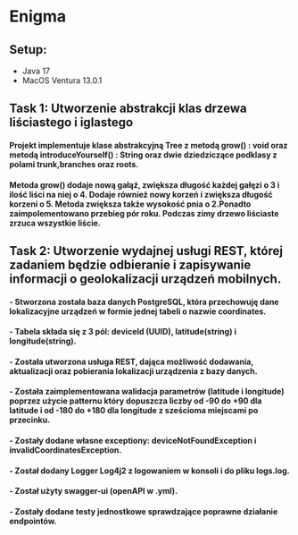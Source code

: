 # Enigma

## Setup:
- Java 17
- MacOS Ventura 13.0.1 

## Task 1: Utworzenie abstrakcji klas drzewa liściastego i iglastego
#### Projekt implementuje klase abstrakcyjną Tree z metodą grow() : void oraz metodą introduceYourself() : String oraz dwie dziedziczące podklasy z polami trunk,branches oraz roots.
#### Metoda grow() dodaje nową gałąź, zwiększa długość każdej gałęzi o 3 i ilość liści na niej o 4. Dodaje również nowy korzeń i zwiększa długość korzeni o 5. Metoda zwiększa także wysokość pnia o 2.Ponadto zaimpolementowano przebieg pór roku. Podczas zimy drzewo liściaste zrzuca wszystkie liście. 




## Task 2: Utworzenie wydajnej usługi REST, której zadaniem będzie odbieranie i zapisywanie informacji o geolokalizacji urządzeń mobilnych.
#### - Stworzona została baza danych PostgreSQL, która przechowuję dane lokalizacyjne urządzeń w formie jednej tabeli o nazwie coordinates.
#### - Tabela składa się z 3 pól: deviceId (UUID), latitude(string) i longitude(string).
#### - Została utworzona usługa REST, dająca możliwość dodawania, aktualizacji oraz pobierania lokalizacji urządzenia z bazy danych.
#### - Została zaimplementowana walidacja parametrów (latitude i longitude) poprzez użycie patternu który dopuszcza liczby od -90 do +90 dla latitude i od -180 do +180 dla longitude z sześcioma miejscami po przecinku. 
#### - Zostały dodane własne exceptiony: deviceNotFoundException i invalidCoordinatesException.
#### - Został dodany Logger Log4j2 z logowaniem w konsoli i do pliku logs.log.
#### - Został użyty swagger-ui (openAPI w .yml).
#### - Zostały dodane testy jednostkowe sprawdzające poprawne działanie endpointów.
